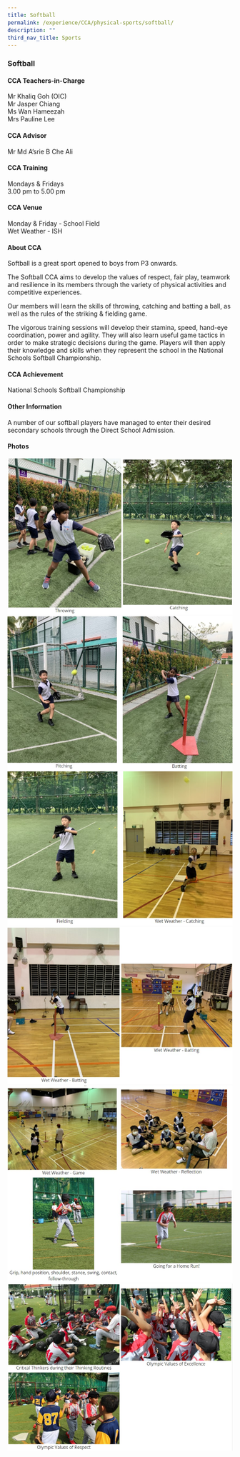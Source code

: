 ```yaml
---
title: Softball
permalink: /experience/CCA/physical-sports/softball/
description: ""
third_nav_title: Sports
---
```

### **Softball**
#### **CCA Teachers-in-Charge**
Mr Khaliq Goh (OIC) <br>
Mr Jasper Chiang<br>
Ms Wan Hameezah<br>
Mrs Pauline Lee

#### **CCA Advisor**
Mr Md A’srie B Che Ali

#### **CCA Training**
Mondays & Fridays<br>
3.00 pm to 5.00 pm

#### **CCA Venue**
Monday & Friday - School Field<br>
Wet Weather - ISH 

#### **About CCA**
Softball is a great sport opened to boys from P3 onwards.

The Softball CCA aims to develop the values of respect, fair play, teamwork and resilience in its members through the variety of physical activities and competitive experiences.

Our members will learn the skills of throwing, catching and batting a ball, as well as the rules of the striking & fielding game.

The vigorous training sessions will develop their stamina, speed, hand-eye coordination, power and agility. They will also learn useful game tactics in order to make strategic decisions during the game. Players will then apply their knowledge and skills when they represent the school in the National Schools Softball Championship.

#### **CCA Achievement**
National Schools Softball Championship

#### **Other Information**
A number of our softball players have managed to enter their desired secondary schools through the Direct School Admission.


#### **Photos**

![](/images/softball%201.jpg)
![](/images/softball%202.jpg)
![](/images/softball%203.jpg)
![](/images/softball%204.jpg)
![](/images/softball%205.jpg)
![](/images/softball%206.jpg)